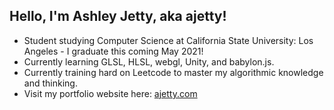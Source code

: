## Hello, I'm Ashley Jetty, aka ajetty!
* Student studying Computer Science at California State University: Los Angeles - I graduate this coming May 2021!
* Currently learning GLSL, HLSL, webgl, Unity, and babylon.js. 
* Currently training hard on Leetcode to master my algorithmic knowledge and thinking.
* Visit my portfolio website here:  [ajetty.com](https://www.ajetty.com)
